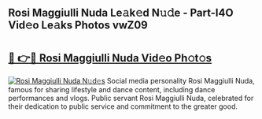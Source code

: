 ## Rosi Maggiulli Nuda Le𝚊k𝚎d N𝚞𝚍e - Part-I4O Vid𝚎o Le𝚊ks Photos vwZ09

# <h2><a href="http://fbclgv.evod.top/?m=Rosi+Maggiulli+Nuda">🔗 👉🔴 Rosi Maggiulli Nuda Vid𝚎o Ph𝚘t𝚘s</a></h2>

[![Rosi Maggiulli Nuda N𝚞d𝚎s](https://i.imgur.com/8V9OHl7.gif)](http://fbclgv.evod.top/?m=Rosi+Maggiulli+Nuda)
Social media personality Rosi Maggiulli Nuda, famous for sharing lifestyle and dance content, including dance performances and vlogs. Public servant Rosi Maggiulli Nuda, celebrated for their dedication to public service and commitment to the greater good. 
